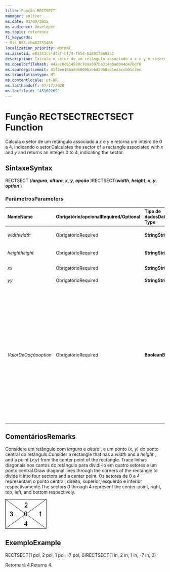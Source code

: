 ```yaml
---
title: Função RECTSECT
manager: soliver
ms.date: 03/09/2015
ms.audience: Developer
ms.topic: reference
f1_keywords:
- Vis_DSS.chm82251486
localization_priority: Normal
ms.assetid: e83343c5-df5f-bf74-f854-6380176693a2
description: Calcula o setor de um retângulo associado a x e y e retorna um inteiro de 0 a 4, indicando o setor.
ms.openlocfilehash: 442ec0d614589c709a097ba314abad044d470df6
ms.sourcegitcommit: 41f2ee16badd6009bab642d68a61eaaccb91c3ec
ms.translationtype: MT
ms.contentlocale: pt-BR
ms.lasthandoff: 07/17/2020
ms.locfileid: "45160269"
---
```

# <a name="rectsect-function"></a><span data-ttu-id="e13b4-103">Função RECTSECT</span><span class="sxs-lookup"><span data-stu-id="e13b4-103">RECTSECT Function</span></span>

<span data-ttu-id="e13b4-104">Calcula o setor de um retângulo associado a *x* e *y* e retorna um inteiro de 0 a 4, indicando o setor.</span><span class="sxs-lookup"><span data-stu-id="e13b4-104">Calculates the sector of a rectangle associated with  *x*  and  *y*  and returns an integer 0 to 4, indicating the sector.</span></span> 
  
## <a name="syntax"></a><span data-ttu-id="e13b4-105">Sintaxe</span><span class="sxs-lookup"><span data-stu-id="e13b4-105">Syntax</span></span>

<span data-ttu-id="e13b4-106">RECTSECT (***largura***, ***altura***, ***x***, ***y***, ***opção*** )</span><span class="sxs-lookup"><span data-stu-id="e13b4-106">RECTSECT(***width***, ***height***, ***x***, ***y***, ***option*** )</span></span> 
  
### <a name="parameters"></a><span data-ttu-id="e13b4-107">Parâmetros</span><span class="sxs-lookup"><span data-stu-id="e13b4-107">Parameters</span></span>

|<span data-ttu-id="e13b4-108">**Name**</span><span class="sxs-lookup"><span data-stu-id="e13b4-108">**Name**</span></span>|<span data-ttu-id="e13b4-109">**Obrigatório/opcional**</span><span class="sxs-lookup"><span data-stu-id="e13b4-109">**Required/Optional**</span></span>|<span data-ttu-id="e13b4-110">**Tipo de dados**</span><span class="sxs-lookup"><span data-stu-id="e13b4-110">**Data Type**</span></span>|<span data-ttu-id="e13b4-111">**Descrição**</span><span class="sxs-lookup"><span data-stu-id="e13b4-111">**Description**</span></span>|
|:-----|:-----|:-----|:-----|
| <span data-ttu-id="e13b4-112">_width_</span><span class="sxs-lookup"><span data-stu-id="e13b4-112">_width_</span></span> <br/> |<span data-ttu-id="e13b4-113">Obrigatório</span><span class="sxs-lookup"><span data-stu-id="e13b4-113">Required</span></span>  <br/> |<span data-ttu-id="e13b4-114">**String**</span><span class="sxs-lookup"><span data-stu-id="e13b4-114">**String**</span></span> <br/> |<span data-ttu-id="e13b4-115">Largura do retângulo.</span><span class="sxs-lookup"><span data-stu-id="e13b4-115">Width of the rectangle.</span></span>  <br/> |
| <span data-ttu-id="e13b4-116">_height_</span><span class="sxs-lookup"><span data-stu-id="e13b4-116">_height_</span></span> <br/> |<span data-ttu-id="e13b4-117">Obrigatório</span><span class="sxs-lookup"><span data-stu-id="e13b4-117">Required</span></span>  <br/> |<span data-ttu-id="e13b4-118">**String**</span><span class="sxs-lookup"><span data-stu-id="e13b4-118">**String**</span></span> <br/> |<span data-ttu-id="e13b4-119">Altura do retângulo.</span><span class="sxs-lookup"><span data-stu-id="e13b4-119">Height of the rectangle.</span></span>  <br/> |
| <span data-ttu-id="e13b4-120">_x_</span><span class="sxs-lookup"><span data-stu-id="e13b4-120">_x_</span></span> <br/> |<span data-ttu-id="e13b4-121">Obrigatório</span><span class="sxs-lookup"><span data-stu-id="e13b4-121">Required</span></span>  <br/> |<span data-ttu-id="e13b4-122">**String**</span><span class="sxs-lookup"><span data-stu-id="e13b4-122">**String**</span></span> <br/> |<span data-ttu-id="e13b4-123">Uma coordenada x.</span><span class="sxs-lookup"><span data-stu-id="e13b4-123">An x-coordinate.</span></span>  <br/> |
| <span data-ttu-id="e13b4-124">_y_</span><span class="sxs-lookup"><span data-stu-id="e13b4-124">_y_</span></span> <br/> |<span data-ttu-id="e13b4-125">Obrigatório</span><span class="sxs-lookup"><span data-stu-id="e13b4-125">Required</span></span>  <br/> |<span data-ttu-id="e13b4-126">**String**</span><span class="sxs-lookup"><span data-stu-id="e13b4-126">**String**</span></span> <br/> |<span data-ttu-id="e13b4-127">Uma coordenada y.</span><span class="sxs-lookup"><span data-stu-id="e13b4-127">A y-coordinate.</span></span>  <br/> |
| <span data-ttu-id="e13b4-128">_ValorDeOpção_</span><span class="sxs-lookup"><span data-stu-id="e13b4-128">_option_</span></span> <br/> |<span data-ttu-id="e13b4-129">Obrigatório</span><span class="sxs-lookup"><span data-stu-id="e13b4-129">Required</span></span>  <br/> |<span data-ttu-id="e13b4-130">**Boolean**</span><span class="sxs-lookup"><span data-stu-id="e13b4-130">**Boolean**</span></span> <br/> |<span data-ttu-id="e13b4-p101">Especifica como os pontos colocados nas diagonais são tratados. Configure o valor como 0 para usar os setores esquerdo e direito para os pontos em uma diagonal. Configure o valor como 1 para usar os setores superior e inferior para os pontos em uma diagonal.</span><span class="sxs-lookup"><span data-stu-id="e13b4-p101">Specifies how points that fall on the diagonals are treated. Set the value to 0 to use the left and right sectors for points on a diagonal. Set the value to 1 to use the top and bottom sectors for points on a diagonal.</span></span>  <br/> |
   
## <a name="remarks"></a><span data-ttu-id="e13b4-134">Comentários</span><span class="sxs-lookup"><span data-stu-id="e13b4-134">Remarks</span></span>

<span data-ttu-id="e13b4-135">Considere um retângulo com *largura* e *altura* , e um ponto (*x, y*) do ponto central do retângulo.</span><span class="sxs-lookup"><span data-stu-id="e13b4-135">Consider a rectangle that has a  *width*  and a  *height*  , and a point (*x,y*) from the center point of the rectangle.</span></span> <span data-ttu-id="e13b4-136">Trace linhas diagonais nos cantos do retângulo para dividi-lo em quatro setores e um ponto central.</span><span class="sxs-lookup"><span data-stu-id="e13b4-136">Draw diagonal lines through the corners of the rectangle to divide it into four sectors and a center point.</span></span> <span data-ttu-id="e13b4-137">Os setores de 0 a 4 representam o ponto central, direito, superior, esquerdo e inferior respectivamente.</span><span class="sxs-lookup"><span data-stu-id="e13b4-137">The sectors 0 through 4 represent the center-point, right, top, left, and bottom respectively.</span></span> 
  
![Os setores 0 a 4 representam o ponto central, direito, superior, esquerdo e inferior, respectivamente](media/ShpSheetRef_CA_03_ZA07645862.gif)
  
## <a name="example"></a><span data-ttu-id="e13b4-139">Exemplo</span><span class="sxs-lookup"><span data-stu-id="e13b4-139">Example</span></span>

<span data-ttu-id="e13b4-140">RECTSECT(1 pol, 2 pol, 1 pol, -7 pol, 0)</span><span class="sxs-lookup"><span data-stu-id="e13b4-140">RECTSECT(1 in, 2 in, 1 in, -7 in, 0)</span></span> 
  
<span data-ttu-id="e13b4-141">Retornará 4.</span><span class="sxs-lookup"><span data-stu-id="e13b4-141">Returns 4.</span></span> 
  

